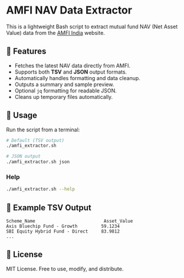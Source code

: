 # AMFI NAV Data Extractor

This is a lightweight Bash script to extract mutual fund NAV (Net Asset Value) data from the [AMFI India](https://www.amfiindia.com/) website.

## 🔧 Features

- Fetches the latest NAV data directly from AMFI.
- Supports both **TSV** and **JSON** output formats.
- Automatically handles formatting and data cleanup.
- Outputs a summary and sample preview.
- Optional `jq` formatting for readable JSON.
- Cleans up temporary files automatically.


## 🚀 Usage

Run the script from a terminal:

```bash
# Default (TSV output)
./amfi_extractor.sh

# JSON output
./amfi_extractor.sh json
```

### Help

```bash
./amfi_extractor.sh --help
```


## 📝 Example TSV Output

```
Scheme_Name                          Asset_Value
Axis Bluechip Fund - Growth         59.1234
SBI Equity Hybrid Fund - Direct     83.9812
...
```

## 📄 License

MIT License. Free to use, modify, and distribute.
